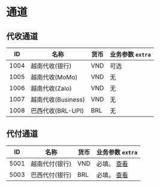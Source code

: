 # 通道

## 代收通道

| ID   | 名称              | 货币  | 业务参数 `extra` |
|------|-----------------|-----|--------------|
| 1004 | 越南代收(银行)        | VND | 可选           |
| 1005 | 越南代收(MoMo)      | VND | 无            |
| 1006 | 越南代收(Zalo)      | VND | 无            |
| 1007 | 越南代收(Business)  | VND | 无            |
| 1008 | 巴西代收(BRL-UPI)   | BRL | 无            |

## 代付通道

| ID   | 名称       | 货币  | 业务参数 `extra`                             |
|------|----------|-----|------------------------------------------|
| 5001 | 越南代付(银行) | VND | 必填。 [查看](/zh/reference/vietnam.md#业务参数)  |
| 5003 | 巴西代付(银行) | BRL | 必填。 [查看](/zh/reference/brazil.md#业务参数)   |
